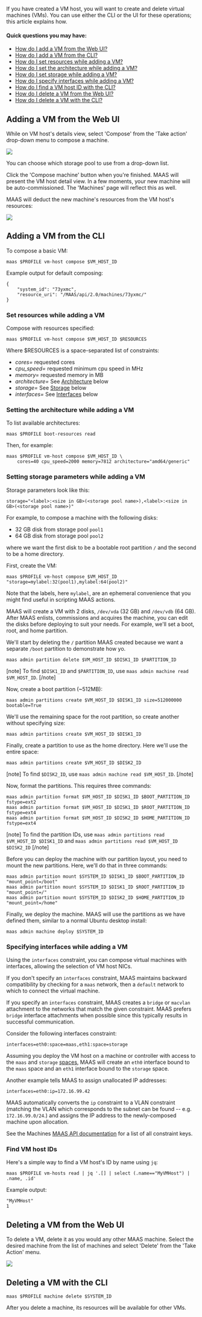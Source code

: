 <!-- deb-2-7-cli
||2.7|2.8|2.9|
|-----:|:-----:|:-----:|:-----:|
|Snap|[CLI](creating-and-deleting-vms-snap-2-7-cli/2574) ~ [UI](creating-and-deleting-vms-snap-2-7-ui/2575)|[CLI](creating-and-deleting-vms-snap-2-8-cli/2576) ~ [UI](creating-and-deleting-vms-snap-2-8-ui/2577)|[CLI](creating-and-deleting-vms-snap-2-9-cli/2578) ~ [UI](creating-and-deleting-vms-snap-2-9-ui/2579)|
|Packages|**CLI** ~ [UI](creating-and-deleting-vms-deb-2-7-ui/2581)|[CLI](creating-and-deleting-vms-deb-2-8-cli/2582) ~ [UI](creating-and-deleting-vms-deb-2-8-ui/2583)|[CLI](creating-and-deleting-vms-deb-2-9-cli/2584) ~ [UI](creating-and-deleting-vms-deb-2-9-ui/2585)|
 deb-2-7-cli -->

<!-- deb-2-7-ui
||2.7|2.8|2.9|
|-----:|:-----:|:-----:|:-----:|
|Snap|[CLI](creating-and-deleting-vms-snap-2-7-cli/2574) ~ [UI](creating-and-deleting-vms-snap-2-7-ui/2575)|[CLI](creating-and-deleting-vms-snap-2-8-cli/2576) ~ [UI](creating-and-deleting-vms-snap-2-8-ui/2577)|[CLI](creating-and-deleting-vms-snap-2-9-cli/2578) ~ [UI](creating-and-deleting-vms-snap-2-9-ui/2579)|
|Packages|[CLI](creating-and-deleting-vms-deb-2-7-cli/2580) ~ |**UI**|[CLI](creating-and-deleting-vms-deb-2-8-cli/2582) ~ [UI](creating-and-deleting-vms-deb-2-8-ui/2583)|[CLI](creating-and-deleting-vms-deb-2-9-cli/2584) ~ [UI](creating-and-deleting-vms-deb-2-9-ui/2585)|
 deb-2-7-ui -->

<!-- deb-2-8-cli
||2.7|2.8|2.9|
|-----:|:-----:|:-----:|:-----:|
|Snap|[CLI](creating-and-deleting-vms-snap-2-7-cli/2574) ~ [UI](creating-and-deleting-vms-snap-2-7-ui/2575)|[CLI](creating-and-deleting-vms-snap-2-8-cli/2576) ~ [UI](creating-and-deleting-vms-snap-2-8-ui/2577)|[CLI](creating-and-deleting-vms-snap-2-9-cli/2578) ~ [UI](creating-and-deleting-vms-snap-2-9-ui/2579)|
|Packages|[CLI](creating-and-deleting-vms-deb-2-7-cli/2580) ~ [UI](creating-and-deleting-vms-deb-2-7-ui/2581)||**CLI** ~ [UI](creating-and-deleting-vms-deb-2-8-ui/2583)|[CLI](creating-and-deleting-vms-deb-2-9-cli/2584) ~ [UI](creating-and-deleting-vms-deb-2-9-ui/2585)|
 deb-2-8-cli -->

<!-- deb-2-8-ui
||2.7|2.8|2.9|
|-----:|:-----:|:-----:|:-----:|
|Snap|[CLI](creating-and-deleting-vms-snap-2-7-cli/2574) ~ [UI](creating-and-deleting-vms-snap-2-7-ui/2575)|[CLI](creating-and-deleting-vms-snap-2-8-cli/2576) ~ [UI](creating-and-deleting-vms-snap-2-8-ui/2577)|[CLI](creating-and-deleting-vms-snap-2-9-cli/2578) ~ [UI](creating-and-deleting-vms-snap-2-9-ui/2579)|
|Packages|[CLI](creating-and-deleting-vms-deb-2-7-cli/2580) ~ [UI](creating-and-deleting-vms-deb-2-7-ui/2581)|[CLI](creating-and-deleting-vms-deb-2-8-cli/2582) ~ |**UI**|[CLI](creating-and-deleting-vms-deb-2-9-cli/2584) ~ [UI](creating-and-deleting-vms-deb-2-9-ui/2585)|
 deb-2-8-ui -->

<!-- deb-2-9-cli
||2.7|2.8|2.9|
|-----:|:-----:|:-----:|:-----:|
|Snap|[CLI](creating-and-deleting-vms-snap-2-7-cli/2574) ~ [UI](creating-and-deleting-vms-snap-2-7-ui/2575)|[CLI](creating-and-deleting-vms-snap-2-8-cli/2576) ~ [UI](creating-and-deleting-vms-snap-2-8-ui/2577)|[CLI](creating-and-deleting-vms-snap-2-9-cli/2578) ~ [UI](creating-and-deleting-vms-snap-2-9-ui/2579)|
|Packages|[CLI](creating-and-deleting-vms-deb-2-7-cli/2580) ~ [UI](creating-and-deleting-vms-deb-2-7-ui/2581)|[CLI](creating-and-deleting-vms-deb-2-8-cli/2582) ~ [UI](creating-and-deleting-vms-deb-2-8-ui/2583)||**CLI** ~ [UI](creating-and-deleting-vms-deb-2-9-ui/2585)|
 deb-2-9-cli -->

<!-- deb-2-9-ui
||2.7|2.8|2.9|
|-----:|:-----:|:-----:|:-----:|
|Snap|[CLI](creating-and-deleting-vms-snap-2-7-cli/2574) ~ [UI](creating-and-deleting-vms-snap-2-7-ui/2575)|[CLI](creating-and-deleting-vms-snap-2-8-cli/2576) ~ [UI](creating-and-deleting-vms-snap-2-8-ui/2577)|[CLI](creating-and-deleting-vms-snap-2-9-cli/2578) ~ [UI](creating-and-deleting-vms-snap-2-9-ui/2579)|
|Packages|[CLI](creating-and-deleting-vms-deb-2-7-cli/2580) ~ [UI](creating-and-deleting-vms-deb-2-7-ui/2581)|[CLI](creating-and-deleting-vms-deb-2-8-cli/2582) ~ [UI](creating-and-deleting-vms-deb-2-8-ui/2583)|[CLI](creating-and-deleting-vms-deb-2-9-cli/2584) ~ |**UI**|
 deb-2-9-ui -->

<!-- snap-2-7-cli
||2.7|2.8|2.9|
|-----:|:-----:|:-----:|:-----:|
|Snap|**CLI** ~ [UI](creating-and-deleting-vms-snap-2-7-ui/2575)|[CLI](creating-and-deleting-vms-snap-2-8-cli/2576) ~ [UI](creating-and-deleting-vms-snap-2-8-ui/2577)|[CLI](creating-and-deleting-vms-snap-2-9-cli/2578) ~ [UI](creating-and-deleting-vms-snap-2-9-ui/2579)|
|Packages|[CLI](creating-and-deleting-vms-deb-2-7-cli/2580) ~ [UI](creating-and-deleting-vms-deb-2-7-ui/2581)|[CLI](creating-and-deleting-vms-deb-2-8-cli/2582) ~ [UI](creating-and-deleting-vms-deb-2-8-ui/2583)|[CLI](creating-and-deleting-vms-deb-2-9-cli/2584) ~ [UI](creating-and-deleting-vms-deb-2-9-ui/2585)|
 snap-2-7-cli -->

<!-- snap-2-7-ui
||2.7|2.8|2.9|
|-----:|:-----:|:-----:|:-----:|
|Snap|[CLI](creating-and-deleting-vms-snap-2-7-cli/2574) ~ |**UI**|[CLI](creating-and-deleting-vms-snap-2-8-cli/2576) ~ [UI](creating-and-deleting-vms-snap-2-8-ui/2577)|[CLI](creating-and-deleting-vms-snap-2-9-cli/2578) ~ [UI](creating-and-deleting-vms-snap-2-9-ui/2579)|
|Packages|[CLI](creating-and-deleting-vms-deb-2-7-cli/2580) ~ [UI](creating-and-deleting-vms-deb-2-7-ui/2581)|[CLI](creating-and-deleting-vms-deb-2-8-cli/2582) ~ [UI](creating-and-deleting-vms-deb-2-8-ui/2583)|[CLI](creating-and-deleting-vms-deb-2-9-cli/2584) ~ [UI](creating-and-deleting-vms-deb-2-9-ui/2585)|
 snap-2-7-ui -->

<!-- snap-2-8-cli
||2.7|2.8|2.9|
|-----:|:-----:|:-----:|:-----:|
|Snap|[CLI](creating-and-deleting-vms-snap-2-7-cli/2574) ~ [UI](creating-and-deleting-vms-snap-2-7-ui/2575)||**CLI** ~ [UI](creating-and-deleting-vms-snap-2-8-ui/2577)|[CLI](creating-and-deleting-vms-snap-2-9-cli/2578) ~ [UI](creating-and-deleting-vms-snap-2-9-ui/2579)|
|Packages|[CLI](creating-and-deleting-vms-deb-2-7-cli/2580) ~ [UI](creating-and-deleting-vms-deb-2-7-ui/2581)|[CLI](creating-and-deleting-vms-deb-2-8-cli/2582) ~ [UI](creating-and-deleting-vms-deb-2-8-ui/2583)|[CLI](creating-and-deleting-vms-deb-2-9-cli/2584) ~ [UI](creating-and-deleting-vms-deb-2-9-ui/2585)|
 snap-2-8-cli -->

<!-- snap-2-8-ui
||2.7|2.8|2.9|
|-----:|:-----:|:-----:|:-----:|
|Snap|[CLI](creating-and-deleting-vms-snap-2-7-cli/2574) ~ [UI](creating-and-deleting-vms-snap-2-7-ui/2575)|[CLI](creating-and-deleting-vms-snap-2-8-cli/2576) ~ |**UI**|[CLI](creating-and-deleting-vms-snap-2-9-cli/2578) ~ [UI](creating-and-deleting-vms-snap-2-9-ui/2579)|
|Packages|[CLI](creating-and-deleting-vms-deb-2-7-cli/2580) ~ [UI](creating-and-deleting-vms-deb-2-7-ui/2581)|[CLI](creating-and-deleting-vms-deb-2-8-cli/2582) ~ [UI](creating-and-deleting-vms-deb-2-8-ui/2583)|[CLI](creating-and-deleting-vms-deb-2-9-cli/2584) ~ [UI](creating-and-deleting-vms-deb-2-9-ui/2585)|
 snap-2-8-ui -->

<!-- snap-2-9-cli
||2.7|2.8|2.9|
|-----:|:-----:|:-----:|:-----:|
|Snap|[CLI](creating-and-deleting-vms-snap-2-7-cli/2574) ~ [UI](creating-and-deleting-vms-snap-2-7-ui/2575)|[CLI](creating-and-deleting-vms-snap-2-8-cli/2576) ~ [UI](creating-and-deleting-vms-snap-2-8-ui/2577)||**CLI** ~ [UI](creating-and-deleting-vms-snap-2-9-ui/2579)|
|Packages|[CLI](creating-and-deleting-vms-deb-2-7-cli/2580) ~ [UI](creating-and-deleting-vms-deb-2-7-ui/2581)|[CLI](creating-and-deleting-vms-deb-2-8-cli/2582) ~ [UI](creating-and-deleting-vms-deb-2-8-ui/2583)|[CLI](creating-and-deleting-vms-deb-2-9-cli/2584) ~ [UI](creating-and-deleting-vms-deb-2-9-ui/2585)|
 snap-2-9-cli -->

<!-- snap-2-9-ui
||2.7|2.8|2.9|
|-----:|:-----:|:-----:|:-----:|
|Snap|[CLI](creating-and-deleting-vms-snap-2-7-cli/2574) ~ [UI](creating-and-deleting-vms-snap-2-7-ui/2575)|[CLI](creating-and-deleting-vms-snap-2-8-cli/2576) ~ [UI](creating-and-deleting-vms-snap-2-8-ui/2577)|[CLI](creating-and-deleting-vms-snap-2-9-cli/2578) ~ |**UI**|
|Packages|[CLI](creating-and-deleting-vms-deb-2-7-cli/2580) ~ [UI](creating-and-deleting-vms-deb-2-7-ui/2581)|[CLI](creating-and-deleting-vms-deb-2-8-cli/2582) ~ [UI](creating-and-deleting-vms-deb-2-8-ui/2583)|[CLI](creating-and-deleting-vms-deb-2-9-cli/2584) ~ [UI](creating-and-deleting-vms-deb-2-9-ui/2585)|
 snap-2-9-ui -->

If you have created a VM host, you will want to create and delete virtual machines (VMs).  You can use either the CLI or the UI for these operations; this article explains how.

#### Quick questions you may have:

* [How do I add a VM from the Web UI?](/t/creating-and-deleting-vms/806#heading--add-vm-from-ui)
* [How do I add a VM from the CLI?](/t/creating-and-deleting-vms/806#heading--adding-a-vm-from-the-cli)
* [How do I set resources while adding a VM?](/t/creating-and-deleting-vms/806#heading--set-resources)
* [How do I set the architecture while adding a VM?](/t/creating-and-deleting-vms/806#heading--architecture)
* [How do I set storage while adding a VM?](/t/creating-and-deleting-vms/806#heading--storage)
* [How do I specify interfaces while adding a VM?](/t/creating-and-deleting-vms/806#heading--interfaces)
* [How do I find a VM host ID with the CLI?](/t/creating-and-deleting-vms/806#heading--find-vm-host-ids)
* [How do I delete a VM from the Web UI?](/t/creating-and-deleting-vms/806#heading--delete-a-machine)
* [How do I delete a VM with the CLI?](/t/creating-and-deleting-vms/806#heading--delete-a-vm)

<h2 id="heading--add-vm-from-ui">Adding a VM from the Web UI</h2>

While on VM host's details view, select 'Compose' from the 'Take action' drop-down menu to compose a machine.

<a href="https://discourse.maas.io/uploads/default/original/1X/937726bb839eefb28e9297e8f97bd48556c1014c.jpeg" target = "_blank"><img src="https://discourse.maas.io/uploads/default/original/1X/937726bb839eefb28e9297e8f97bd48556c1014c.jpeg"></a> 

You can choose which storage pool to use from a drop-down list. 

Click the 'Compose machine' button when you're finished. MAAS will present the VM host detail view. In a few moments, your new machine will be auto-commissioned. The 'Machines' page will reflect this as well.

MAAS will deduct the new machine's resources from the VM host's resources:

<a href="https://discourse.maas.io/uploads/default/original/1X/3b621ab0e7b4f6a86963d2b7c50b677b815956ab.jpeg" target = "_blank"><img src="https://discourse.maas.io/uploads/default/original/1X/3b621ab0e7b4f6a86963d2b7c50b677b815956ab.jpeg"></a> 

<h2 id="heading--adding-a-vm-from-the-cli">Adding a VM from the CLI</h2>

To compose a basic VM:

    maas $PROFILE vm-host compose $VM_HOST_ID

Example output for default composing:

    {
        "system_id": "73yxmc",
        "resource_uri": "/MAAS/api/2.0/machines/73yxmc/"
    }

<h3 id="heading--set-resources">Set resources while adding a VM</h3>

Compose with resources specified:

    maas $PROFILE vm-host compose $VM_HOST_ID $RESOURCES

Where $RESOURCES is a space-separated list of constraints:

* *cores=* requested cores
* *cpu_speed=* requested minimum cpu speed in MHz
* *memory=* requested memory in MB
* *architecture=* See [Architecture](#heading--architecture) below 
* *storage=* See [Storage](#heading--storage) below
* *interfaces=* See [Interfaces](#heading--interfaces) below

<h3 id="heading--architecture">Setting the architecture while adding a VM</h3>

To list available architectures:

    maas $PROFILE boot-resources read

Then, for example:

    maas $PROFILE vm-host compose $VM_HOST_ID \
        cores=40 cpu_speed=2000 memory=7812 architecture="amd64/generic"

<h3 id="heading--storage">Setting storage parameters while adding a VM</h3>

Storage parameters look like this:

    storage="<label>:<size in GB>(<storage pool name>),<label>:<size in GB>(<storage pool name>)"

For example, to compose a machine with the following disks:

-   32 GB disk from storage pool `pool1`
-   64 GB disk from storage pool `pool2`

where we want the first disk to be a bootable root partition `/` and the second to be a home directory.

First, create the VM:

    maas $PROFILE vm-host compose $VM_HOST_ID "storage=mylabel:32(pool1),mylabel:64(pool2)"

Note that the labels, here `mylabel`, are an ephemeral convenience that you might find useful in scripting MAAS actions.

MAAS will create a VM with 2 disks, `/dev/vda` (32 GB) and `/dev/vdb` (64 GB). After MAAS enlists, commissions and acquires the machine, you can edit the disks before deploying to suit your needs. For example, we'll set a boot, root, and home partition.

We'll start by deleting the `/` partition MAAS created because we want a separate `/boot` partition to demonstrate how yo.

    maas admin partition delete $VM_HOST_ID $DISK1_ID $PARTITION_ID

[note]
To find `$DISK1_ID` and `$PARTITION_ID`, use `maas admin machine read $VM_HOST_ID`.
[/note]

Now, create a boot partition (~512MB):

    maas admin partitions create $VM_HOST_ID $DISK1_ID size=512000000 bootable=True

We'll use the remaining space for the root partition, so create another without specifying size:

    maas admin partitions create $VM_HOST_ID $DISK1_ID

Finally, create a partition to use as the home directory. Here we'll use the entire space:

    maas admin partitions create $VM_HOST_ID $DISK2_ID

[note]
To find `$DISK2_ID`, use `maas admin machine read $VM_HOST_ID`.
[/note]

Now, format the partitions. This requires three commands:

    maas admin partition format $VM_HOST_ID $DISK1_ID $BOOT_PARTITION_ID fstype=ext2
    maas admin partition format $VM_HOST_ID $DISK1_ID $ROOT_PARTITION_ID fstype=ext4
    maas admin partition format $VM_HOST_ID $DISK2_ID $HOME_PARTITION_ID fstype=ext4

[note]
To find the partition IDs, use `maas admin partitions read $VM_HOST_ID $DISK1_ID` and `maas admin partitions read $VM_HOST_ID $DISK2_ID`
[/note]

Before you can deploy the machine with our partition layout, you need to mount the new partitions. Here, we'll do that in three commands:

    maas admin partition mount $SYSTEM_ID $DISK1_ID $BOOT_PARTITION_ID     "mount_point=/boot"
    maas admin partition mount $SYSTEM_ID $DISK1_ID $ROOT_PARTITION_ID "mount_point=/"
    maas admin partition mount $SYSTEM_ID $DISK2_ID $HOME_PARTITION_ID "mount_point=/home"

Finally, we deploy the machine. MAAS will use the partitions as we have defined them, similar to a normal Ubuntu desktop install:

    maas admin machine deploy $SYSTEM_ID

<h3 id="heading--interfaces">Specifying interfaces while adding a VM</h3>

Using the `interfaces` constraint, you can compose virtual machines with interfaces, allowing the selection of VM host NICs.

If you don't specify an `interfaces` constraint, MAAS maintains backward compatibility by checking for a `maas` network, then a `default` network to which to connect the virtual machine.

If you specify an `interfaces` constraint, MAAS creates a `bridge` or `macvlan` attachment to the networks that match the given constraint. MAAS prefers `bridge` interface attachments when possible since this typically results in successful communication.

Consider the following interfaces constraint:

    interfaces=eth0:space=maas,eth1:space=storage

Assuming you deploy the VM host on a machine or controller with access to the `maas` and `storage` [spaces](/t/concepts-and-terms/785#heading--spaces), MAAS will create an `eth0` interface bound to the `maas` space and an `eth1` interface bound to the `storage` space.

Another example tells MAAS to assign unallocated IP addresses:

    interfaces=eth0:ip=172.16.99.42

MAAS automatically converts the `ip` constraint to a VLAN constraint (matching the VLAN which corresponds to the subnet can be found -- e.g. `172.16.99.0/24`.) and assigns the IP address to the newly-composed machine upon allocation.

See the Machines [MAAS API documentation](https://maas.io/docs/api#machines) for a list of all constraint keys.

<h3 id="heading--find-vm-host-ids">Find VM host IDs</h3>

Here's a simple way to find a VM host's ID by name using `jq`:

    maas $PROFILE vm-hosts read | jq '.[] | select (.name=="MyVMHost") | .name, .id'

Example output:

    "MyVMHost"
    1

<h2 id="heading--delete-a-machine">Deleting a VM from the Web UI</h2>

To delete a VM, delete it as you would any other MAAS machine. Select the desired machine from the list of machines and select 'Delete' from the 'Take Action' menu.

<a href="https://discourse.maas.io/uploads/default/original/1X/34d3f5fcd8a86bfa827bab5383209ea9ca117f50.jpeg" target = "_blank"><img src="https://discourse.maas.io/uploads/default/original/1X/34d3f5fcd8a86bfa827bab5383209ea9ca117f50.jpeg"></a> 

<h2 id="heading--delete-a-vm">Deleting a VM with the CLI</h2>

    maas $PROFILE machine delete $SYSTEM_ID

After you delete a machine, its resources will be available for other VMs.